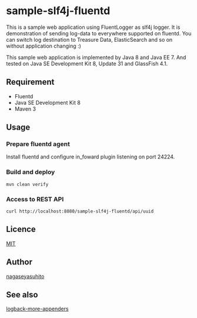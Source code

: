 sample-slf4j-fluentd
====

This is a sample web application using FluentLogger as slf4j logger.
It is demonstration of sending log-data to everywhere supported on fluentd.
You can switch log destination to Treasure Data, ElasticSearch and so on without application changing :)

This sample web application is implemented by Java 8 and Java EE 7. And tested on Java SE Development Kit 8, Update 31 and GlassFish 4.1.

## Requirement

* Fluentd
* Java SE Development Kit 8
* Maven 3

## Usage

### Prepare fluentd agent

Install fluentd and configure in_foward plugin listening on port 24224.

### Build and deploy

    mvn clean verify

### Access to REST API

    curl http://localhost:8080/sample-slf4j-fluentd/api/uuid

## Licence

[MIT](https://github.com/nagaseyasuhito/sample-slf4j-fluentd/blob/master/LICENSE)

## Author

[nagaseyasuhito](https://github.com/nagaseyasuhito)

## See also

[logback-more-appenders](https://github.com/sndyuk/logback-more-appenders)
